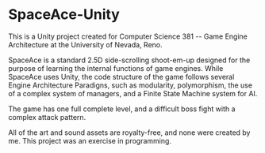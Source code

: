 # SpaceAce-Unity

This is a Unity project created for Computer Science 381 -- Game Engine Architecture at the University of Nevada, Reno.

SpaceAce is a standard 2.5D side-scrolling shoot-em-up designed for the purpose of learning the internal functions of
game engines. While SpaceAce uses Unity, the code structure of the game follows several Engine Architecture Paradigns,
such as modularity, polymorphism, the use of a complex system of managers, and a Finite State Machine system for AI.

The game has one full complete level, and a difficult boss fight with a complex attack pattern.

All of the art and sound assets are royalty-free, and none were created by me. This project was an exercise in programming.
